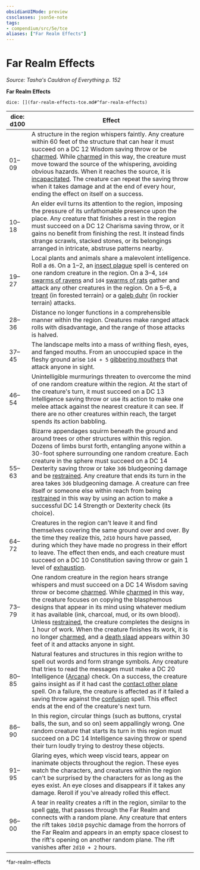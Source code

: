 ```yaml
---
obsidianUIMode: preview
cssclasses: json5e-note
tags:
- compendium/src/5e/tce
aliases: ["Far Realm Effects"]
---
```

# Far Realm Effects
*Source: Tasha's Cauldron of Everything p. 152* 

**Far Realm Effects**

`dice: [](far-realm-effects-tce.md#^far-realm-effects)`

| dice: d100 | Effect |
|------------|--------|
| 01–09 | A structure in the region whispers faintly. Any creature within 60 feet of the structure that can hear it must succeed on a DC 12 Wisdom saving throw or be [charmed](/2-Mechanics/CLI/rules/conditions.md#charmed). While [charmed](/2-Mechanics/CLI/rules/conditions.md#charmed) in this way, the creature must move toward the source of the whispering, avoiding obvious hazards. When it reaches the source, it is [incapacitated](/2-Mechanics/CLI/rules/conditions.md#incapacitated). The creature can repeat the saving throw when it takes damage and at the end of every hour, ending the effect on itself on a success. |
| 10–18 | An elder evil turns its attention to the region, imposing the pressure of its unfathomable presence upon the place. Any creature that finishes a rest in the region must succeed on a DC 12 Charisma saving throw, or it gains no benefit from finishing the rest. It instead finds strange scrawls, stacked stones, or its belongings arranged in intricate, abstruse patterns nearby. |
| 19–27 | Local plants and animals share a malevolent intelligence. Roll a `d6`. On a 1–2, an [insect plague](/2-Mechanics/CLI/spells/insect-plague.md) spell is centered on one random creature in the region. On a 3–4, `1d4` [swarms of ravens](/2-Mechanics/CLI/bestiary/beast/swarm-of-ravens.md) and `1d4` [swarms of rats](/2-Mechanics/CLI/bestiary/beast/swarm-of-rats.md) gather and attack any other creatures in the region. On a 5–6, a [treant](/2-Mechanics/CLI/bestiary/plant/treant.md) (in forested terrain) or a [galeb duhr](/2-Mechanics/CLI/bestiary/elemental/galeb-duhr.md) (in rockier terrain) attacks. |
| 28–36 | Distance no longer functions in a comprehensible manner within the region. Creatures make ranged attack rolls with disadvantage, and the range of those attacks is halved. |
| 37–45 | The landscape melts into a mass of writhing flesh, eyes, and fanged mouths. From an unoccupied space in the fleshy ground arise `1d4 + 5` [gibbering mouthers](/2-Mechanics/CLI/bestiary/aberration/gibbering-mouther.md) that attack anyone in sight. |
| 46–54 | Unintelligible murmurings threaten to overcome the mind of one random creature within the region. At the start of the creature's turn, it must succeed on a DC 13 Intelligence saving throw or use its action to make one melee attack against the nearest creature it can see. If there are no other creatures within reach, the target spends its action babbling. |
| 55–63 | Bizarre appendages squirm beneath the ground and around trees or other structures within this region. Dozens of limbs burst forth, entangling anyone within a 30-foot sphere surrounding one random creature. Each creature in the sphere must succeed on a DC 14 Dexterity saving throw or take `3d6` bludgeoning damage and be [restrained](/2-Mechanics/CLI/rules/conditions.md#restrained). Any creature that ends its turn in the area takes `3d6` bludgeoning damage. A creature can free itself or someone else within reach from being [restrained](/2-Mechanics/CLI/rules/conditions.md#restrained) in this way by using an action to make a successful DC 14 Strength or Dexterity check (its choice). |
| 64–72 | Creatures in the region can't leave it and find themselves covering the same ground over and over. By the time they realize this, `2d10` hours have passed, during which they have made no progress in their effort to leave. The effect then ends, and each creature must succeed on a DC 10 Constitution saving throw or gain 1 level of [exhaustion](/2-Mechanics/CLI/rules/conditions.md#exhaustion). |
| 73–79 | One random creature in the region hears strange whispers and must succeed on a DC 14 Wisdom saving throw or become [charmed](/2-Mechanics/CLI/rules/conditions.md#charmed). While [charmed](/2-Mechanics/CLI/rules/conditions.md#charmed) in this way, the creature focuses on copying the blasphemous designs that appear in its mind using whatever medium it has available (ink, charcoal, mud, or its own blood). Unless [restrained](/2-Mechanics/CLI/rules/conditions.md#restrained), the creature completes the designs in 1 hour of work. When the creature finishes its work, it is no longer [charmed](/2-Mechanics/CLI/rules/conditions.md#charmed), and a [death slaad](/2-Mechanics/CLI/bestiary/aberration/death-slaad.md) appears within 30 feet of it and attacks anyone in sight. |
| 80–85 | Natural features and structures in this region writhe to spell out words and form strange symbols. Any creature that tries to read the messages must make a DC 20 Intelligence ([Arcana](/2-Mechanics/CLI/rules/skills.md#Arcana)) check. On a success, the creature gains insight as if it had cast the [contact other plane](/2-Mechanics/CLI/spells/contact-other-plane.md) spell. On a failure, the creature is affected as if it failed a saving throw against the [confusion](/2-Mechanics/CLI/spells/confusion.md) spell. This effect ends at the end of the creature's next turn. |
| 86–90 | In this region, circular things (such as buttons, crystal balls, the sun, and so on) seem appallingly wrong. One random creature that starts its turn in this region must succeed on a DC 14 Intelligence saving throw or spend their turn loudly trying to destroy these objects. |
| 91–95 | Glaring eyes, which weep viscid tears, appear on inanimate objects throughout the region. These eyes watch the characters, and creatures within the region can't be surprised by the characters for as long as the eyes exist. An eye closes and disappears if it takes any damage. Reroll if you've already rolled this effect. |
| 96–00 | A tear in reality creates a rift in the region, similar to the spell [gate](/2-Mechanics/CLI/spells/gate.md), that passes through the Far Realm and connects with a random plane. Any creature that enters the rift takes `10d10` psychic damage from the horrors of the Far Realm and appears in an empty space closest to the rift's opening on another random plane. The rift vanishes after `2d10 + 2` hours. |
^far-realm-effects